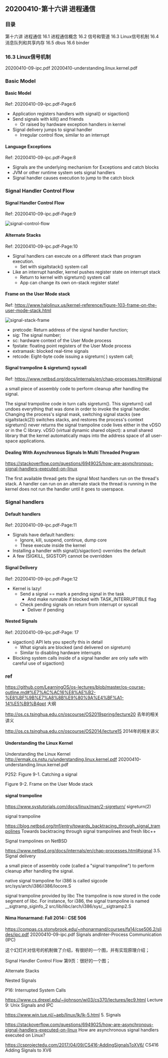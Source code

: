## 20200410-第十六讲 进程通信

### 目录
第十六讲 进程通信
16.1 进程通信概念
16.2 信号和管道
16.3 Linux信号机制
16.4 消息队列和共享内存
16.5 dbus
16.6 binder

### 16.3 Linux信号机制

20200410-09-ipc.pdf
20200410-understanding.linux.kernel.pdf
### Basic Model
#### Basic Model
Ref: 20200410-09-ipc.pdf-Page:6

 * Application registers handlers with signal() or sigaction()
 * Send signals with kill() and friends
     * Or raised by hardware exception handlers in kernel
 * Signal delivery jumps to signal handler
     * Irregular control flow, similar to an interrupt

#### Language Exceptions
Ref: 20200410-09-ipc.pdf-Page:8

 * Signals are the underlying mechanism for Exceptions and catch blocks
 * JVM or other runtime system sets signal handlers
 * Signal handler causes execution to jump to the catch block
### Signal Handler Control Flow
#### Signal Handler Control Flow
Ref: 20200410-09-ipc.pdf-Page:9

![signal-control-flow](/Users/xyong/Desktop/figs/signal-control-flow.png)

#### Alternate Stacks
Ref: 20200410-09-ipc.pdf-Page:10

 * Signal handlers can execute on a different stack than program execution.
   * Set with sigaltstack() system call
 * Like an interrupt handler, kernel pushes register state on interrupt stack
   * Return to kernel with sigreturn() system call
   * App can change its own on-stack register state!

#### Frame on the User Mode stack
Ref: https://www.halolinux.us/kernel-reference/figure-103-frame-on-the-user-mode-stack.html

![signal-stack-frame](/Users/xyong/Desktop/figs/signal-stack-frame.png)

 * pretcode: Return address of the signal handler function;
 * sig: The signal number; 
 * sc: hardware context of the User Mode process
 * fpstate: floating point registers of the User Mode process
 * extramask: blocked real-time signals
 * retcode: Eight-byte code issuing a sigreturn( ) system call;

#### Signal trampoline & sigreturn() syscall
Ref: https://www.netbsd.org/docs/internals/en/chap-processes.html#signal

a small piece of assembly code to perform cleanup after handling the signal.

The signal trampoline code in turn calls sigreturn().
This sigreturn() call undoes everything that was done in order to invoke the signal handler.
Changing the process's signal mask, switching signal stacks (see sigaltstack(2))
switches stacks, and restores the process's context
sigreturn() never returns
the signal trampoline code lives either in the vDSO or in the C library.
vDSO (virtual dynamic shared object): a small shared library that the kernel automatically maps into the address space of all user-space applications.

#### Dealing With Asynchronous Signals In Multi Threaded Program
https://stackoverflow.com/questions/6949025/how-are-asynchronous-signal-handlers-executed-on-linux

The first available thread gets the signal
Most handlers run on the thread's stack.
A handler can run on an alternate stack
the thread is running in the kernel does not run the handler until it goes to userspace.

### Signal handlers
#### Default handlers

Ref: 20200410-09-ipc.pdf-Page:11

 * Signals have default handlers:
    * Ignore, kill, suspend, continue, dump core
    * These execute inside the kernel
 * Installing a handler with signal()/sigaction() overrides the default
 * A few (SIGKILL, SIGSTOP) cannot be overridden

#### Signal Delivery
Ref: 20200410-09-ipc.pdf-Page:12
 * Kernel is lazy!
    * Send a signal == mark a pending signal in the task
       * And make runnable if blocked with TASK_INTERRUPTIBLE flag
    * Check pending signals on return from interrupt or syscall
       * Deliver if pending

#### Nested Signals
Ref: 20200410-09-ipc.pdf-Page: 17

 * sigaction() API lets you specify this in detail
    * What signals are blocked (and delivered on sigreturn)
    * Similar to disabling hardware interrupts
 * Blocking system calls inside of a signal handler are only safe with careful use of sigaction()

### ref

https://github.com/LearningOS/os-lectures/blob/master/os-course-outline.md#%E7%AC%AC16%E8%AE%B2-%E8%BF%9B%E7%A8%8B%E9%80%9A%E4%BF%A1-14%E5%B9%B4ppt
大纲

http://os.cs.tsinghua.edu.cn/oscourse/OS2019spring/lecture20
去年的相关讲义

http://os.cs.tsinghua.edu.cn/oscourse/OS2014/lecture15
2014年的相关讲义

#### Understanding the Linux Kernel
Understanding the Linux Kernel
http://ermak.cs.nstu.ru/understanding.linux.kernel.pdf
20200410-understanding.linux.kernel.pdf

P252: Figure 9-1. Catching a signal

Figure 9-2. Frame on the User Mode stack 

#### signal trampoline
https://www.systutorials.com/docs/linux/man/2-sigreturn/
sigreturn(2)

signal trampoline

https://blog.netbsd.org/tnf/entry/towards_backtracing_through_signal_trampolines
Towards backtracing through signal trampolines and fresh libc++

Signal trampolines on NetBSD

https://www.netbsd.org/docs/internals/en/chap-processes.html#signal
3.5. Signal delivery

a small piece of assembly code (called a "signal trampoline") to perform cleanup after handling the signal.

native signal trampoline for i386 is called sigcode
src/sys/arch/i386/i386/locore.S

signal trampoline provided by libc
The trampoline is now stored in the code segment of libc. For instance, for i386, the signal trampoline is named __sigtramp_siginfo_2
src/lib/libc/arch/i386/sys/__sigtramp2.S

#### Nima Honarmand: Fall 2014:: CSE 506
https://compas.cs.stonybrook.edu/~nhonarmand/courses/fa14/cse506.2/slides/ipc.pdf
20200410-09-ipc.pdf
Signals andInter-Process Communication (IPC)

这个幻灯片对信号的机制做了介绍，有很好的一个图，并有实现原理介绍；

Signal Handler Control Flow
第9页：很好的一个图；

Alternate Stacks

Nested Signals

P16: Interrupted System Calls

https://www.cs.drexel.edu/~jjohnson/wi03/cs370/lectures/lec9.html
Lecture 9: Unix Signals and IPC

https://www.win.tue.nl/~aeb/linux/lk/lk-5.html
5. Signals

https://stackoverflow.com/questions/6949025/how-are-asynchronous-signal-handlers-executed-on-linux
How are asynchronous signal handlers executed on Linux?

https://csprojectedu.com/2017/04/09/CS416-AddingSignalsToXV6/
CS416 Adding Signals to XV6